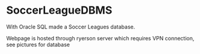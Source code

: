 # SoccerLeagueDBMS
With Oracle SQL made a Soccer Leagues database.



Webpage is hosted through ryerson server which requires VPN connection, see pictures for database
